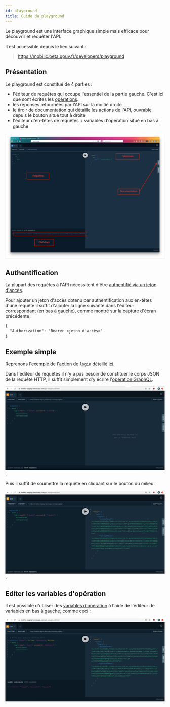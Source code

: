 ```yaml
---
id: playground
title: Guide du playground
---
```


Le playground est une interface graphique simple mais efficace pour découvrir et requêter l'API.

Il est accessible depuis le lien suivant :

> https://mobilic.beta.gouv.fr/developers/playground

## Présentation

Le playground est constitué de 4 parties :

- l'éditeur de requêtes qui occupe l'essentiel de la partie gauche. C'est ici que sont écrites les [opérations](graphql.md).
- les réponses retournées par l'API sur la moitié droite
- le tiroir de documentation qui détaille les actions de l'API, ouvrable depuis le bouton situé tout à droite
- l'éditeur d'en-têtes de requêtes + variables d'opération situé en bas à gauche

![playground.png](assets/playground.png)

## Authentification

La plupart des requêtes à l'API nécessitent d'être [authentifié via un jeton d'accès](auth.md).

Pour ajouter un jeton d'accès obtenu par authentification aux en-têtes d'une requête il suffit d'ajouter la ligne suivante dans l'éditeur correspondant (en bas à gauche), comme montré sur la capture d'écran précédente :

```
{
  "Authorization": "Bearer <jeton d'accès>"
}
```

## Exemple simple

Reprenons l'exemple de l'action de `login` détaillé [ici](how-to.md).

Dans l'éditeur de requêtes il n'y a pas besoin de constituer le corps JSON de la requête HTTP, il suffit simplement d'y écrire l'[opération GraphQL](graphql.md).

![playground-simple-request-before.png](assets/playground-simple-request-before.png).

Puis il suffit de soumettre la requête en cliquant sur le bouton du milieu.

![playground-simple-request-after.png](assets/playground-simple-request-after.png).

## Editer les variables d'opération

Il est possible d'utiliser des [variables d'opération](graphql.md) à l'aide de l'éditeur de variables en bas à gauche, comme ceci :

![playground-example-with-query-variables.png](assets/playground-example-with-query-variables.png)
